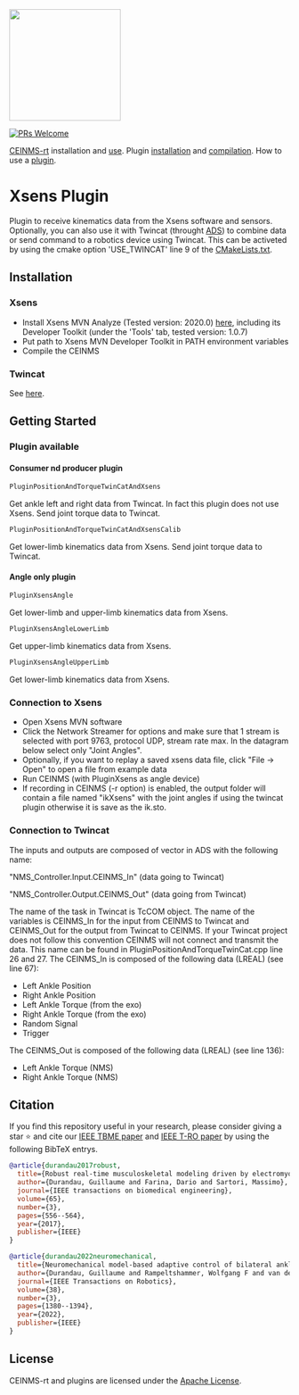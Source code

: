 <img src="https://encrypted-tbn0.gstatic.com/images?q=tbn:ANd9GcQ1vHDQMUcbXRoh_hAcOvHvIXIQVk2dtlak3QBu-KU_PnGjMAwr6yHy9VdkSe04BuIF9_w&usqp=CAU" width=200>

[![PRs Welcome](https://img.shields.io/badge/PRs-welcome-brightgreen.svg)]()

[CEINMS-rt]() installation and [use]().
Plugin [installation]() and [compilation](). How to use a [plugin]().

# Xsens Plugin

Plugin to receive kinematics data from the Xsens software and sensors. Optionally, you can also use it with Twincat (throught [ADS](https://www.beckhoff.com/en-ca/products/automation/twincat/tc1xxx-twincat-3-base/tc1000.html)) to combine data or send command to a robotics device using Twincat. This can be activeted by using the cmake option 'USE_TWINCAT' line 9 of the [CMakeLists.txt](https://github.com/CEINMS-RT/xsensPlugin/blob/master/CMakeLists.txt).

## Installation

### Xsens

* Install Xsens MVN Analyze (Tested version: 2020.0) [here](https://www.xsens.com/software-downloads?hsCtaTracking=62e6fd16-1936-4f65-9660-f85c413320da%7C3912eea5-ec35-43d9-b6fb-e2d1be46ee71), including its Developer Toolkit (under the 'Tools' tab, tested version: 1.0.7)
* Put path to Xsens MVN Developer Toolkit in PATH environment variables
* Compile the CEINMS

### Twincat

See [here](https://github.com/CEINMS-RT/xsensPlugin/blob/master/CMakeLists.txt).

## Getting Started

### Plugin available

#### Consumer nd producer plugin

``` xml
PluginPositionAndTorqueTwinCatAndXsens
```

Get ankle left and right data from Twincat. In fact this plugin does not use Xsens. Send joint torque data to Twincat.

``` xml
PluginPositionAndTorqueTwinCatAndXsensCalib
```

Get lower-limb kinematics data from Xsens. Send joint torque data to Twincat.

#### Angle only plugin

``` xml
PluginXsensAngle
```

Get lower-limb and upper-limb kinematics data from Xsens.

``` xml
PluginXsensAngleLowerLimb
```

Get upper-limb kinematics data from Xsens.

``` xml
PluginXsensAngleUpperLimb 
```

Get lower-limb kinematics data from Xsens.

### Connection to Xsens

* Open Xsens MVN software
* Click the Network Streamer for options and make sure that 1 stream is selected with port 9763, protocol UDP, stream rate max. In the datagram below select only "Joint Angles".
* Optionally, if you want to replay a saved xsens data file, click "File -> Open" to open a file from example data 
* Run CEINMS (with PluginXsens as angle device)
* If recording in CEINMS (-r option) is enabled, the output folder will contain a file named "ikXsens" with the joint angles if using the twincat plugin otherwise it is save as the ik.sto.

### Connection to Twincat

The inputs and outputs are composed of vector in ADS with the following name:

"NMS_Controller.Input.CEINMS_In" (data going to Twincat)

"NMS_Controller.Output.CEINMS_Out" (data going from Twincat)

The name of the task in Twincat is TcCOM object. The name of the variables is CEINMS_In for the input from CEINMS to Twincat and CEINMS_Out for the output from Twincat to CEINMS.
If your Twincat project does not follow this convention CEINMS will not connect and transmit the data.
This name can be found in PluginPositionAndTorqueTwinCat.cpp line 26 and 27.
The CEINMS_In is composed of the following data (LREAL) (see line 67):

* Left Ankle Position
* Right Ankle Position
* Left Ankle Torque (from the exo)
* Right Ankle Torque (from the exo)
* Random Signal
* Trigger

The CEINMS_Out is composed of the following data (LREAL) (see line 136):

* Left Ankle Torque (NMS)
* Right Ankle Torque (NMS)

## Citation

If you find this repository useful in your research, please consider giving a star ⭐ and cite our [IEEE TBME paper](https://spiral.imperial.ac.uk/bitstream/10044/1/48309/2/durandau%202017.pdf) and [IEEE T-RO paper](https://arxiv.org/abs/2108.00980) by using the following BibTeX entrys.

```BibTeX
@article{durandau2017robust,
  title={Robust real-time musculoskeletal modeling driven by electromyograms},
  author={Durandau, Guillaume and Farina, Dario and Sartori, Massimo},
  journal={IEEE transactions on biomedical engineering},
  volume={65},
  number={3},
  pages={556--564},
  year={2017},
  publisher={IEEE}
}
```

```BibTeX
@article{durandau2022neuromechanical,
  title={Neuromechanical model-based adaptive control of bilateral ankle exoskeletons: biological joint torque and electromyogram reduction across walking conditions},
  author={Durandau, Guillaume and Rampeltshammer, Wolfgang F and van der Kooij, Herman and Sartori, Massimo},
  journal={IEEE Transactions on Robotics},
  volume={38},
  number={3},
  pages={1380--1394},
  year={2022},
  publisher={IEEE}
}
```

## License

CEINMS-rt and plugins are licensed under the [Apache License](LICENSE).
